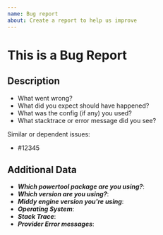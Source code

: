 ```yaml
---
name: Bug report
about: Create a report to help us improve
---
```


<!--
1. If you have a question and not a bug report please ask first at https://github.com/getndazn/dazn-lambda-powertools/issues
2. Please check if an issue already exists. This bug may have already been documented
3. Check out and follow our Guidelines: https://github.com/getndazn/dazn-lambda-powertools/blob/master/CONTRIBUTING.md
4. Fill out the whole template so we have a good overview on the issue
5. Do not remove any section of the template. If something is not applicable leave it empty but leave it in the Issue
6. Please follow the template, otherwise we'll have to ask you to update it
-->

# This is a Bug Report

## Description

* What went wrong?
* What did you expect should have happened?
* What was the config (if any) you used?
* What stacktrace or error message did you see?

Similar or dependent issues:
* #12345

## Additional Data

* ***Which powertool package are you using?***:
* ***Which version are you using?***:
* ***Middy engine version you're using***:
* ***Operating System***:
* ***Stack Trace***:
* ***Provider Error messages***:
